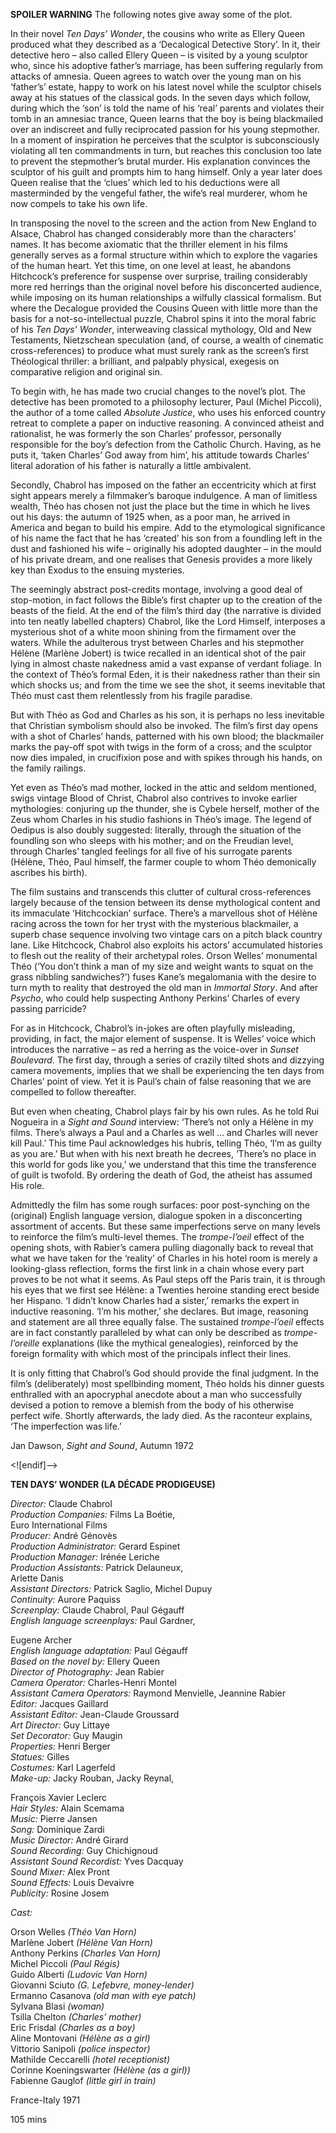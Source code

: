 

**SPOILER WARNING** The following notes give away some of the plot.

In their novel _Ten Days’ Wonder_, the cousins who write as Ellery Queen produced what they described as a ‘Decalogical Detective Story’. In it, their detective hero – also called Ellery Queen – is visited by a young sculptor who, since his adoptive father’s marriage, has been suffering regularly from attacks of amnesia. Queen agrees to watch over the young man on his ‘father’s’ estate, happy to work on his latest novel while the sculptor chisels away at his statues of the classical gods.  In the seven days which follow, during which the ‘son’ is told the name of his ‘real’ parents and violates their tomb in an amnesiac trance, Queen learns that the boy is being blackmailed over an indiscreet and fully reciprocated passion for his young stepmother. In a moment of inspiration he perceives that the sculptor is subconsciously violating all ten commandments in turn, but reaches this conclusion too late to prevent the stepmother’s brutal murder. His explanation convinces the sculptor of his guilt and prompts him to hang himself. Only a year later does Queen realise that the ‘clues’ which led to his deductions were all masterminded by the vengeful father, the wife’s real murderer, whom he now compels to take his  own life.

In transposing the novel to the screen and the action from New England to Alsace, Chabrol has changed considerably more than the characters’ names. It has become axiomatic that the thriller element in his films generally serves as a formal structure within which to explore the vagaries of the human heart. Yet this time, on one level at least, he abandons Hitchcock’s preference for suspense over surprise, trailing considerably more red herrings than the original novel before his disconcerted audience, while imposing on its human relationships a wilfully classical formalism. But where the Decalogue provided the Cousins Queen with little more than the basis for a not-so-intellectual puzzle, Chabrol spins it into the moral fabric of his _Ten Days’ Wonder_, interweaving classical mythology, Old and New Testaments, Nietzschean speculation (and, of course, a wealth of cinematic cross-references) to produce what must surely rank as the screen’s first Théological thriller: a brilliant, and palpably physical, exegesis on comparative religion and original sin.

To begin with, he has made two crucial changes to the novel’s plot. The detective has been promoted to a philosophy lecturer, Paul (Michel Piccoli), the author of a tome called _Absolute Justice_, who uses his enforced country retreat to complete a paper on inductive reasoning. A convinced atheist and rationalist, he was formerly the son Charles’ professor, personally responsible for the boy’s defection from the Catholic Church. Having, as he puts it, ‘taken Charles’ God away from him’, his attitude towards Charles’ literal adoration of his father is naturally a little ambivalent.

Secondly, Chabrol has imposed on the father an eccentricity which at first sight appears merely a filmmaker’s baroque indulgence. A man of limitless wealth, Théo has chosen not just the place but the time in which he lives out his days: the autumn of 1925 when, as a poor man, he arrived in America and began to build his empire. Add to the etymological significance of his name the fact that he has ‘created’ his son from a foundling left in the dust and fashioned his wife – originally his adopted daughter – in the mould of his private dream, and one realises that Genesis provides a more likely key than Exodus to the ensuing mysteries.

The seemingly abstract post-credits montage, involving a good deal of stop-motion, in fact follows the Bible’s first chapter up to the creation of the beasts of the field. At the end of the film’s third day (the narrative is divided into ten neatly labelled chapters) Chabrol, like the Lord Himself, interposes a mysterious shot of a white moon shining from the firmament over the waters. While the adulterous tryst between Charles and his stepmother Hélène (Marlène Jobert) is twice recalled in an identical shot of the pair lying in almost chaste nakedness amid a vast expanse of verdant foliage. In the context of Théo’s formal Eden, it is their nakedness rather than their sin which shocks us; and from the time we see the shot, it seems inevitable that Théo must cast them relentlessly from his fragile paradise.

But with Théo as God and Charles as his son, it is perhaps no less inevitable that Christian symbolism should also be invoked. The film’s first day opens with a shot of Charles’ hands, patterned with his own blood; the blackmailer marks the pay-off spot with twigs in the form of a cross; and the sculptor now dies impaled, in crucifixion pose and with spikes through his hands, on the family railings.

Yet even as Théo’s mad mother, locked in the attic and seldom mentioned, swigs vintage Blood of Christ, Chabrol also contrives to invoke earlier mythologies: conjuring up the thunder, she is Cybele herself, mother of the Zeus whom Charles in his studio fashions in Théo’s image. The legend of Oedipus is also doubly suggested: literally, through the situation of the foundling son who sleeps with his mother; and on the Freudian level, through Charles’ tangled feelings for all five of his surrogate parents (Hélène, Théo, Paul himself, the farmer couple to whom Théo demonically ascribes his birth).

The film sustains and transcends this clutter of cultural cross-references largely because of the tension between its dense mythological content and its immaculate ‘Hitchcockian’ surface. There’s a marvellous shot of Hélène racing across the town for her tryst with the mysterious blackmailer, a superb chase sequence involving two vintage cars on a pitch black country lane. Like Hitchcock, Chabrol also exploits his actors’ accumulated histories to flesh out the reality of their archetypal roles. Orson Welles’ monumental Théo (‘You don’t think a man of my size and weight wants to squat on the grass nibbling sandwiches?’) fuses Kane’s megalomania with the desire to turn myth to reality that destroyed the old man in _Immortal Story_. And after _Psycho_, who could help suspecting Anthony Perkins’ Charles of every passing parricide?

For as in Hitchcock, Chabrol’s in-jokes are often playfully misleading, providing, in fact, the major element of suspense. It is Welles’ voice which introduces the narrative – as red a herring as the voice-over in _Sunset Boulevard_. The first day, through a series of crazily tilted shots and dizzying camera movements, implies that we shall be experiencing the ten days from Charles’ point of view. Yet it is Paul’s chain of false reasoning that we are compelled to follow thereafter.

But even when cheating, Chabrol plays fair by his own rules. As he told Rui Nogueira in a _Sight and Sound_ interview: ‘There’s not only a Hélène in my films. There’s always a Paul and a Charles as well ... and Charles will never kill Paul.’  This time Paul acknowledges his hubris, telling Théo, ‘I’m as guilty as you are.’ But when with his next breath he decrees, ‘There’s no place in this world for gods like you,’ we understand that this time the transference of guilt is twofold. By ordering the death of God, the atheist has assumed His role.

Admittedly the film has some rough surfaces: poor post-synching on the (original) English language version, dialogue spoken in a disconcerting assortment of accents. But these same imperfections serve on many levels to reinforce the film’s multi-level themes. The _trompe-l’oeil_ effect of the opening shots, with Rabier’s camera pulling diagonally back to reveal that what we have taken for the ‘reality’ of Charles in his hotel room is merely a looking-glass reflection, forms the first link in a chain whose every part proves to be not what it seems. As Paul steps off the Paris train, it is through his eyes that we first see Hélène: a Twenties heroine standing erect beside her Hispano. ‘I didn’t know Charles had a sister,’ remarks the expert in inductive reasoning. ‘I’m his mother,’ she declares. But image, reasoning and statement are all three equally false. The sustained _trompe-l’oeil_ effects are in fact constantly paralleled by what can only be described as _trompe-l’oreille_ explanations (like the mythical genealogies), reinforced by the foreign formality with which most of the principals inflect their lines.

It is only fitting that Chabrol’s God should provide the final judgment. In the film’s (deliberately) most spellbinding moment, Théo holds his dinner guests enthralled with an apocryphal anecdote about a man who successfully devised a potion to remove a blemish from the body of his otherwise perfect wife. Shortly afterwards, the lady died. As the raconteur explains, ‘The imperfection was life.’

Jan Dawson, _Sight and Sound_, Autumn 1972

<![endif]-->

**TEN DAYS’ WONDER (LA DÉCADE PRODIGEUSE)**

_Director:_ Claude Chabrol  
_Production Companies:_ Films La Boétie,  
Euro International Films  
_Producer:_ André Génovès  
_Production Administrator:_ Gerard Espinet  
_Production Manager:_ Irénée Leriche  
_Production Assistants:_ Patrick Delauneux,  
Arlette Danis  
_Assistant Directors:_ Patrick Saglio, Michel Dupuy  
_Continuity:_ Aurore Paquiss  
_Screenplay:_ Claude Chabrol, Paul Gégauff  
_English language screenplays:_ Paul Gardner,

Eugene Archer  
_English language adaptation:_ Paul Gégauff  
_Based on the novel by:_ Ellery Queen  
_Director of Photography:_ Jean Rabier  
_Camera Operator:_ Charles-Henri Montel  
_Assistant Camera Operators:_ Raymond Menvielle, Jeannine Rabier  
_Editor:_ Jacques Gaillard  
_Assistant Editor:_ Jean-Claude Groussard  
_Art Director:_ Guy Littaye  
_Set Decorator:_ Guy Maugin  
_Properties:_ Henri Berger  
_Statues:_ Gilles  
_Costumes:_ Karl Lagerfeld  
_Make-up:_ Jacky Rouban, Jacky Reynal,

François Xavier Leclerc  
_Hair Styles:_ Alain Scemama  
_Music:_ Pierre Jansen  
_Song:_ Dominique Zardi  
_Music Director:_ André Girard  
_Sound Recording:_ Guy Chichignoud  
_Assistant Sound Recordist:_ Yves Dacquay  
_Sound Mixer:_ Alex Pront  
_Sound Effects:_ Louis Devaivre  
_Publicity:_ Rosine Josem

_Cast:_

Orson Welles _(Théo Van Horn)_  
Marlène Jobert _(Hélène Van Horn)_  
Anthony Perkins _(Charles Van Horn)_  
Michel Piccoli _(Paul Régis)_  
Guido Alberti _(Ludovic Van Horn)_  
Giovanni Sciuto _(G. Lefebvre, money-lender)_  
Ermanno Casanova _(old man with eye patch)_  
Sylvana Blasi _(woman)_  
Tsilla Chelton _(Charles’ mother)_  
Eric Frisdal _(Charles as a boy)_  
Aline Montovani _(Hélène as a girl)_  
Vittorio Sanipoli _(police inspector)_  
Mathilde Ceccarelli _(hotel receptionist)_  
Corinne Koeningswarter _(Hélène (as a girl))_  
Fabienne Gauglof _(little girl in train)_

France-Italy 1971

105 mins
<!--stackedit_data:
eyJoaXN0b3J5IjpbLTE5ODYwNjgxMDRdfQ==
-->